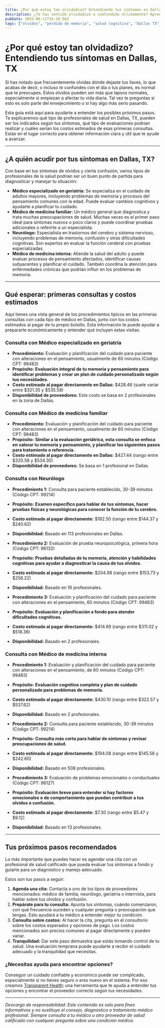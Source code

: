 ```yaml
---
title: ¿Por qué estoy tan olvidadizo? Entendiendo tus síntomas en Dallas, TX  
description: ¿Te has sentido olvidadizo o confundido últimamente? Aprende a quién acudir, qué esperar y los costos típicos para el cuidado relacionado con la memoria en Dallas, TX.  
pubDate: 2025-06-11T16:26:56Z  
tags: ["olvidos", "pérdida de memoria", "salud cognitiva", "Dallas TX", "guía de salud"]  
---
```


# ¿Por qué estoy tan olvidadizo? Entendiendo tus síntomas en Dallas, TX

Si has notado que frecuentemente olvidas dónde dejaste tus llaves, lo que acabas de decir, o incluso te confundes con el día o tus planes, es normal que te preocupes. Estos olvidos pueden ser más que lapsos normales, especialmente si empiezan a afectar tu vida diaria. Tal vez te preguntas si esto es solo parte del envejecimiento o si hay algo más serio pasando.

Esta guía está aquí para ayudarte a entender los posibles próximos pasos. Te explicaremos qué tipo de profesionales de salud en Dallas, TX, pueden ser los indicados según tus síntomas, qué tipo de evaluaciones podrían realizar y cuáles serían los costos estimados de esas primeras consultas. Estás en el lugar correcto para obtener información clara y útil que te ayude a avanzar.

---

## ¿A quién acudir por tus síntomas en Dallas, TX?

Con base en tus síntomas de olvidos y cierta confusión, varios tipos de profesionales de la salud podrían ser un buen punto de partida para diagnosticar y manejar tu situación:

- **Médico especializado en geriatría:** Se especializa en el cuidado de adultos mayores, incluyendo problemas de memoria y procesos del pensamiento comunes con la edad. Puede evaluar cambios cognitivos y ayudarte a planificar tu cuidado.  
- **Médico de medicina familiar:** Un médico general que diagnostica y trata muchas preocupaciones de salud. Muchas veces es el primer paso ideal para síntomas nuevos o poco claros y puede coordinar pruebas adicionales o referirte a un especialista.  
- **Neurólogo:** Especialista en trastornos del cerebro y sistema nervioso, incluyendo problemas de memoria, confusión y otras dificultades cognitivas. Son expertos en evaluar la función cerebral con pruebas especializadas.  
- **Médico de medicina interna:** Atiende la salud del adulto y puede evaluar procesos de pensamiento afectados, identificar causas subyacentes y planificar el cuidado. También coordina la atención para enfermedades crónicas que podrían influir en los problemas de memoria.

---

## Qué esperar: primeras consultas y costos estimados

Aquí tienes una vista general de los procedimientos típicos en las primeras consultas con cada tipo de médico en Dallas, junto con los costos estimados al pagar de tu propio bolsillo. Esta información te puede ayudar a prepararte económicamente y entender qué incluyen estas visitas.

### Consulta con Médico especializado en geriatría

- **Procedimiento:** Evaluación y planificación del cuidado para paciente con alteraciones en el pensamiento, usualmente de 60 minutos (Código CPT: 99483)  
- **Propósito:** **Evaluación integral de tu memoria y pensamiento para identificar problemas y crear un plan de cuidado personalizado según tus necesidades.**  
- **Costo estimado al pagar directamente en Dallas:** $428.46 (suele variar entre $321.35 y $535.58)  
- **Disponibilidad de proveedores:** Este costo se basa en 2 profesionales en la zona de Dallas.

### Consulta con Médico de medicina familiar

- **Procedimiento:** Evaluación y planificación del cuidado para paciente con alteraciones en el pensamiento, usualmente de 60 minutos (Código CPT: 99483)  
- **Propósito:** **Similar a la evaluación geriátrica, esta consulta se enfoca en valorar tu memoria y pensamiento, y planificar los siguientes pasos para tratamiento o referencia.**  
- **Costo estimado al pagar directamente en Dallas:** $427.44 (rango entre $320.58 y $534.30)  
- **Disponibilidad de proveedores:** Se basa en 1 profesional en Dallas.

### Consulta con Neurólogo

- **Procedimiento 1:** Consulta para paciente establecido, 30-39 minutos (Código CPT: 99214)  
- **Propósito:** **Examen específico para hablar de tus síntomas, hacer pruebas físicas y neurológicas para conocer la función de tu cerebro.**  
- **Costo estimado al pagar directamente:** $192.50 (rango entre $144.37 y $240.62)  
- **Disponibilidad:** Basado en 113 profesionales en Dallas.

- **Procedimiento 2:** Evaluación de prueba neuropsicológica, primera hora (Código CPT: 96132)  
- **Propósito:** **Pruebas detalladas de tu memoria, atención y habilidades cognitivas para ayudar a diagnosticar la causa de tus olvidos.**  
- **Costo estimado al pagar directamente:** $204.98 (rango entre $153.73 y $256.22)  
- **Disponibilidad:** Basado en 16 profesionales.

- **Procedimiento 3:** Evaluación y planificación del cuidado para paciente con alteraciones en el pensamiento, 60 minutos (Código CPT: 99483)  
- **Propósito:** **Evaluación y planificación a fondo para atender dificultades cognitivas.**  
- **Costo estimado al pagar directamente:** $414.69 (rango entre $311.02 y $518.36)  
- **Disponibilidad:** Basado en 2 profesionales.

### Consulta con Médico de medicina interna

- **Procedimiento 1:** Evaluación y planificación del cuidado para paciente con alteraciones en el pensamiento, de 60 minutos (Código CPT: 99483)  
- **Propósito:** **Evaluación cognitiva completa y plan de cuidado personalizado para problemas de memoria.**  
- **Costo estimado al pagar directamente:** $430.10 (rango entre $322.57 y $537.62)  
- **Disponibilidad:** Basado en 2 profesionales.

- **Procedimiento 2:** Consulta para paciente establecido, 30-39 minutos (Código CPT: 99214)  
- **Propósito:** **Consulta más corta para hablar de síntomas y revisar preocupaciones de salud.**  
- **Costo estimado al pagar directamente:** $194.08 (rango entre $145.56 y $242.60)  
- **Disponibilidad:** Basado en 508 profesionales.

- **Procedimiento 3:** Evaluación de problemas emocionales o conductuales (Código CPT: 96127)  
- **Propósito:** **Evaluación breve para entender si hay factores emocionales o de comportamiento que puedan contribuir a tus olvidos o confusión.**  
- **Costo estimado al pagar directamente:** $7.30 (rango entre $5.47 y $9.12)  
- **Disponibilidad:** Basado en 13 profesionales.

---

## Tus próximos pasos recomendados

Lo más importante que puedes hacer es agendar una cita con un profesional de salud calificado que pueda evaluar tus síntomas a fondo y guiarte para un diagnóstico y manejo adecuado.

Estos son tus pasos a seguir:

1. **Agenda una cita:** Contacta a uno de los tipos de proveedores mencionados: médico de familia, neurólogo, geriatría o internista, para hablar sobre tus olvidos y confusión.  
2. **Prepárate para tu consulta:** Apunta tus síntomas, cuándo comenzaron, con qué frecuencia suceden y cualquier pregunta o preocupación que tengas. Esto ayudará a tu médico a entender mejor tu condición.  
3. **Consulta sobre costos:** Al hacer la cita, pregunta en el consultorio sobre los costos esperados y opciones de pago. Los costos mencionados son precios comunes al pagar directamente y pueden variar.  
4. **Tranquilidad:** Dar este paso demuestra que estás tomando control de tu salud. Una evaluación temprana puede ayudarte a recibir el cuidado adecuado y la tranquilidad que necesitas.

### ¿Necesitas ayuda para encontrar opciones?

Conseguir un cuidado confiable y económico puede ser complicado, especialmente si no tienes seguro o eres nuevo en el sistema. Por eso creamos [Transparent Health](https://transparenthealth.ai): una herramienta que te ayuda a entender tus opciones y encontrar el proveedor correcto según tus necesidades.

---

*Descargo de responsabilidad: Este contenido es solo para fines informativos y no sustituye el consejo, diagnóstico o tratamiento médico profesional. Siempre consulta a tu médico u otro proveedor de salud calificado con cualquier pregunta sobre una condición médica.*